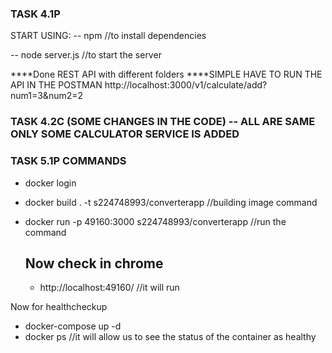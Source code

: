 ### TASK 4.1P
START USING:
 -- npm //to install dependencies

 -- node server.js //to start the server

 ****Done REST API with different folders
 ****SIMPLE HAVE TO RUN THE API IN THE POSTMAN
http://localhost:3000/v1/calculate/add?num1=3&num2=2 

### TASK 4.2C (SOME CHANGES IN THE CODE) -- ALL ARE SAME ONLY SOME CALCULATOR SERVICE IS ADDED

### TASK 5.1P COMMANDS
- docker login
- docker build . -t s224748993/converterapp //building image command
- docker run -p 49160:3000 s224748993/converterapp //run the command

  ## Now check in chrome
  - http://localhost:49160/  //it will run
 
 Now for healthcheckup
 - docker-compose up -d
 - docker ps //it will allow us to see the status of the container as healthy
